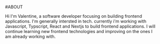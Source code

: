 #ABOUT

Hi I'm Valentine, a software developer focusing on building frontend applications.
I'm generally intersted in tech. currently i'm working with Javascript, Typscript, React and Nextjs to build frontend applications.
I will continue learning new frontend technologies and improving on the ones I am already working with. 
